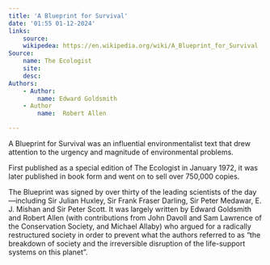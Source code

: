 ```yaml
---
title: 'A Blueprint for Survival'
date: '01:55 01-12-2024'
links:
    source:
    wikipedea: https://en.wikipedia.org/wiki/A_Blueprint_for_Survival
Source:
    name: The Ecologist
    site:
    desc:
Authors:
    - Author:
        name: Edward Goldsmith
    - Author
        name:  Robert Allen

---
```


A Blueprint for Survival was an influential environmentalist text that drew attention to the urgency and magnitude of environmental problems.

First published as a special edition of The Ecologist in January 1972, it was later published in book form and went on to sell over 750,000 copies.

The Blueprint was signed by over thirty of the leading scientists of the day—including Sir Julian Huxley, Sir Frank Fraser Darling, Sir Peter Medawar, E. J. Mishan and Sir Peter Scott. It was largely written by Edward Goldsmith and Robert Allen (with contributions from John Davoll and Sam Lawrence of the Conservation Society, and Michael Allaby) who argued for a radically restructured society in order to prevent what the authors referred to as “the breakdown of society and the irreversible disruption of the life-support systems on this planet”.
